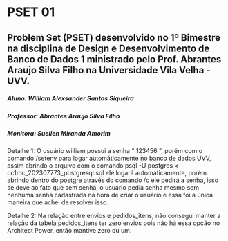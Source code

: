 # PSET 01 

## Problem Set (PSET) desenvolvido no 1º Bimestre na disciplina de Design e Desenvolvimento de Banco de Dados 1 ministrado pelo Prof. Abrantes Araujo Silva Filho na Universidade Vila Velha - UVV.

##### Aluno: William Alexsander Santos Siqueira
##### Professor: Abrantes Araujo Silva Filho
##### Monitora: Suellen Miranda Amorim

Detalhe 1: O usuário william possui a senha " 123456 ", porém com o comando /setenv para logar automáticamente no banco de dados UVV, assim abrindo o arquivo com o comando psql -U postgres < cc1mc_202307773_postgresql.sql ele logará automáticamente, porém abrindo dentro do postgre através do comando /c ele pedirá a senha, isso se deve ao fato que sem senha, o usuário pedia senha mesmo sem nenhuma senha cadastrada na hora de criar o usuário e essa foi a única maneira que achei de resolver isso.

Detalhe 2: Na relação entre envios e pedidos_itens, não consegui manter a relação da tabela pedidos_itens ter zero envios pois não há essa opção no Architect Power, então mantive zero ou um.
